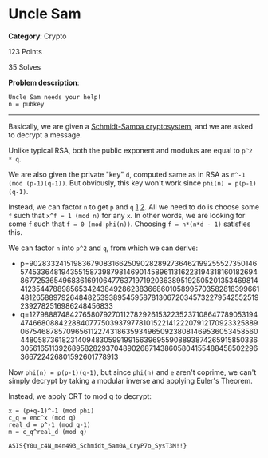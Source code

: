 # Uncle Sam
**Category**: Crypto

123 Points

35 Solves

**Problem description**:
```
Uncle Sam needs your help!
n = pubkey
```
---

Basically, we are given a [Schmidt-Samoa cryptosystem][3], and we are asked to decrypt a message.

Unlike typical RSA, both the public exponent and modulus are equal to `p^2 * q`.

We are also given the private "key" `d`, computed same as in RSA as `n^-1 (mod (p-1)(q-1))`. But obviously, this key won't work since `phi(n) = p(p-1)(q-1)`.

Instead, we can factor `n` to get `p` and `q` [1][1] [2][2].
All we need to do is choose some `f` such that `x^f = 1 (mod n)` for any `x`.
In other words, we are looking for some `f` such that `f = 0 (mod phi(n))`. Choosing `f = n*(n*d - 1)` satisfies this.

We can factor `n` into `p^2` and `q`, from which we can derive:
 - p=90283324151983679083166250902828927364621992555273501465745336481943551587398798146901458961131622319431816018269486772536549683616910647763719719203638951925052013534698144123544788985653424384928623836686010589957035828183996614812658897926484825393895459587813067203457322795425525192392782516986248456833
 - q=127988874842765807927011278292615322352371086477890531944746680884228840777503937977810152214122207912170923325889067546878570965611227431863593496509238081469536053458560448058736182314094830599199156396955908893874265915850336305616511392689582829370489026871438605804155488458502296366722426801592601778913

Now `phi(n) = p(p-1)(q-1)`, but since `phi(n)` and `e` aren't coprime, we can't simply decrypt by taking a modular inverse and applying Euler's Theorem.

Instead, we apply CRT to mod q to decrypt:
```
x = (p+q-1)^-1 (mod phi)
c_q = enc^x (mod q)
real_d = p^-1 (mod q-1)
m = c_q^real_d (mod q)
```

`ASIS{Y0u_c4N_m4n493_Schmidt_5am0A_CryP7o_SysT3M!!}`

[1]: https://crypto.stackexchange.com/a/9145

[2]: https://crypto.stackexchange.com/a/11510

[3]: https://en.wikipedia.org/wiki/Schmidt-Samoa_cryptosystem
